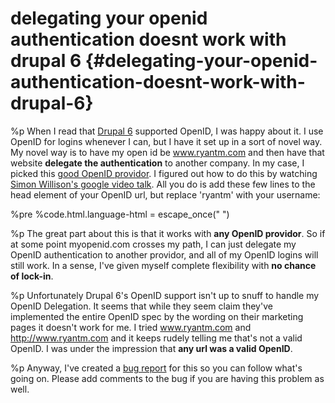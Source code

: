 # delegating your openid authentication doesnt work with drupal 6 {#delegating-your-openid-authentication-doesnt-work-with-drupal-6}
%p
  When I read that <a href="http://drupal.org/drupal-6.0" title="Drupal 6">Drupal 6</a> supported OpenID, I was happy about it. I use OpenID for logins whenever I can, but I have it set up in a sort of novel way. My novel way is to have my open id be www.ryantm.com and then have that website <strong>delegate the authentication</strong> to another company. In my case, I picked this <a href="http://www.myopenid.com">good OpenID providor</a>. I figured out how to do this by watching <a href="http://video.google.com/videoplay?docid=2288395847791059857">Simon Willison's google video talk</a>. All you do is add these few lines to the head element of your OpenID url, but replace 'ryantm' with your username:

%pre
  %code.html.language-html
    = escape_once("<!-- / Open Id -->&#10;<link href='http://www.myopenid.com/server' rel='openid.server' />&#10;<link href='http://ryantm.myopenid.com' rel='openid.delegate' />&#10;<meta content='http://www.myopenid.com/xrds?username=ryantm.myopenid.com' http-equiv='X-XRDS-Location' />")

%p
  The great part about this is that it works with <strong>any OpenID providor</strong>. So if at some point myopenid.com crosses my path, I can just delegate my OpenID authentication to another providor, and all of my OpenID logins will still work. In a sense, I've given myself complete flexibility with <strong>no chance of lock-in</strong>.

%p
  Unfortunately Drupal 6's OpenID support isn't up to snuff to handle my OpenID Delegation. It seems that while they seem claim they've implemented the entire OpenID spec by the wording on their marketing pages it doesn't work for me. I tried www.ryantm.com and http://www.ryantm.com and it keeps rudely telling me that's not a valid OpenID. I was under the impression that <strong>any url was a valid OpenID</strong>.

%p
  Anyway, I've created a <a href="http://drupal.org/node/264307">bug report</a> for this so you can follow what's going on. Please add comments to the bug if you are having this problem as well.

